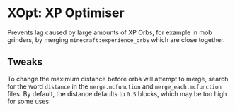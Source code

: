 # XOpt: XP Optimiser

Prevents lag caused by large amounts of XP Orbs, for example in mob grinders,
by merging `minecraft:experience_orb`s which are close together.

## Tweaks
To change the maximum distance before orbs will attempt to merge, search
for the word `distance` in the `merge.mcfunction` and `merge_each.mcfunction`
files. By default, the distance defaults to `0.5` blocks, which may be too high
for some uses.
